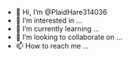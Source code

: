 - 👋 Hi, I’m @PlaidHare314036
- 👀 I’m interested in ...
- 🌱 I’m currently learning ...
- 💞️ I’m looking to collaborate on ...
- 📫 How to reach me ...

<!---
PlaidHare314036/PlaidHare314036 is a ✨ special ✨ repository because its `README.md` (this file) appears on your GitHub profile.
You can click the Preview link to take a look at your changes.
--->
